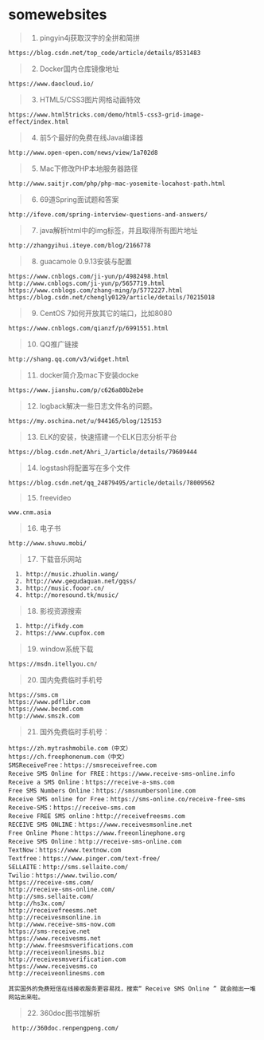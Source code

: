 # somewebsites

> 1. pingyin4j获取汉字的全拼和简拼
```
https://blog.csdn.net/top_code/article/details/8531483
```
> 2. Docker国内仓库镜像地址
```
https://www.daocloud.io/
``` 
> 3. HTML5/CSS3图片网格动画特效
```
https://www.html5tricks.com/demo/html5-css3-grid-image-effect/index.html
```
> 4. 前5个最好的免费在线Java编译器
```
http://www.open-open.com/news/view/1a702d8
```
> 5. Mac下修改PHP本地服务器路径
```
http://www.saitjr.com/php/php-mac-yosemite-locahost-path.html
```
> 6. 69道Spring面试题和答案
```
http://ifeve.com/spring-interview-questions-and-answers/
```
> 7. java解析html中的img标签，并且取得所有图片地址
```
http://zhangyihui.iteye.com/blog/2166778
```
> 8. guacamole 0.9.13安装与配置
```
https://www.cnblogs.com/ji-yun/p/4982498.html
http://www.cnblogs.com/ji-yun/p/5657719.html
https://www.cnblogs.com/zhang-ming/p/5772227.html
https://blog.csdn.net/chengly0129/article/details/70215018
```
> 9. CentOS 7如何开放其它的端口，比如8080
```
https://www.cnblogs.com/qianzf/p/6991551.html
```
> 10. QQ推广链接
```
http://shang.qq.com/v3/widget.html
```
> 11. docker简介及mac下安装docke
```
https://www.jianshu.com/p/c626a80b2ebe
```
> 12. logback解决一些日志文件名的问题。
```
https://my.oschina.net/u/944165/blog/125153
```
> 13. ELK的安装，快速搭建一个ELK日志分析平台
```
https://blog.csdn.net/Ahri_J/article/details/79609444
```
> 14. logstash将配置写在多个文件
```
https://blog.csdn.net/qq_24879495/article/details/78009562
```
> 15. freevideo
```
www.cnm.asia
```
> 16. 电子书
```
http://www.shuwu.mobi/
```
> 17. 下载音乐网站
```
  1. http://music.zhuolin.wang/
  2. http://www.gequdaquan.net/gqss/
  3. http://music.fooor.cn/
  4. http://moresound.tk/music/
```
> 18. 影视资源搜索
```
  1. http://ifkdy.com
  2. https://www.cupfox.com
```
> 19. window系统下载
```
https://msdn.itellyou.cn/
```
> 20. 国内免费临时手机号
```
https://sms.cm
https://www.pdflibr.com
https://www.becmd.com
http://www.smszk.com
```
> 21. 国外免费临时手机号：
```
https://zh.mytrashmobile.com（中文）
https://ch.freephonenum.com（中文）
SMSReceiveFree：https://smsreceivefree.com
Receive SMS Online for FREE：https://www.receive-sms-online.info
Receive a SMS Online：https://receive-a-sms.com
Free SMS Numbers Online：https://smsnumbersonline.com
Receive SMS online for Free：https://sms-online.co/receive-free-sms 
Receive-SMS：https://receive-sms.com
Receive FREE SMS online：http://receivefreesms.com
RECEIVE SMS ONLINE：https://www.receivesmsonline.net
Free Online Phone：https://www.freeonlinephone.org
Receive SMS Online：http://receive-sms-online.com
TextNow：https://www.textnow.com
Textfree：https://www.pinger.com/text-free/ 
SELLAITE：http://sms.sellaite.com/ 
Twilio：https://www.twilio.com/ 
https://receive-sms.com/
http://receive-sms-online.com/
http://sms.sellaite.com/
http://hs3x.com/
http://receivefreesms.net
http://receivesmsonline.in
http://www.receive-sms-now.com
https://sms-receive.net
https://www.receivesms.net
http://www.freesmsverifications.com
http://receiveonlinesms.biz
http://receivesmsverification.com
https://www.receivesms.co
http://receiveonlinesms.com

其实国外的免费短信在线接收服务更容易找，搜索“ Receive SMS Online ” 就会抛出一堆网站出来啦。
```
> 22. 360doc图书馆解析
```
 http://360doc.renpengpeng.com/
```

